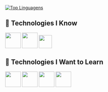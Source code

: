 [![Top Linguagens](https://github-readme-stats.vercel.app/api/top-langs/?username=arthurfll&layout=compact)](https://github.com/anuraghazra/github-readme-stats)

## 🔧 Technologies I Know

<div>
    <img loading="lazy" src="https://www.rust-lang.org/logos/rust-logo-256x256.png"  height="50"/>
    <img src="https://cdn.jsdelivr.net/gh/devicons/devicon@latest/icons/python/python-original.svg" height="50"/>
    <img loading="lazy" src="https://cdn.jsdelivr.net/gh/devicons/devicon@latest/icons/typescript/typescript-original.svg"  height="42"/>
</div>

## 🚀 Technologies I Want to Learn

<div>
    <img loading="lazy" src="https://cdn.jsdelivr.net/gh/devicons/devicon@latest/icons/amazonwebservices/amazonwebservices-original-wordmark.svg"  height="50"/>
    <img loading="lazy" src="https://cdn.jsdelivr.net/gh/devicons/devicon@latest/icons/cassandra/cassandra-original.svg"  height="50"/>
    <img loading="lazy" src="https://cdn.jsdelivr.net/gh/devicons/devicon@latest/icons/docker/docker-original.svg"  height="50"/>
    <img loading="lazy" src="https://cdn.jsdelivr.net/gh/devicons/devicon@latest/icons/rabbitmq/rabbitmq-original.svg"  height="50"/>
</div>
